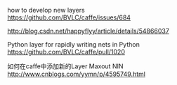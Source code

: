 how to develop new layers  
https://github.com/BVLC/caffe/issues/684  

[caffe笔记004]: caffe添加新层之添加maxout层  
http://blog.csdn.net/happyflyy/article/details/54866037  

Python layer for rapidly writing nets in Python  
https://github.com/BVLC/caffe/pull/1020  

如何在caffe中添加新的Layer Maxout NIN  
http://www.cnblogs.com/yymn/p/4595749.html  